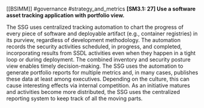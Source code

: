 [[BSIMM]] #governance #strategy_and_metrics
**[SM3.1: 27] Use a software asset tracking application with portfolio view.**


The SSG uses centralized tracking automation to chart the progress of every piece of software and deployable artifact (e.g., container registries) in its purview, regardless of development methodology. The automation records the security activities scheduled, in progress, and completed, incorporating results from SSDL activities even when they happen in a tight loop or during deployment. The combined inventory and security posture view enables timely decision-making. The SSG uses the automation to generate portfolio reports for multiple metrics and, in many cases, publishes these data at least among executives. Depending on the culture, this can cause interesting effects via internal competition. As an initiative matures and activities become more distributed, the SSG uses the centralized reporting system to keep track of all the moving parts.


 


